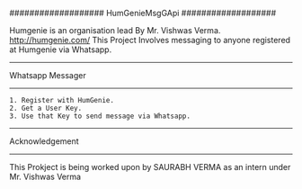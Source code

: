 ###################
HumGenieMsgGApi
###################

Humgenie is an organisation lead By Mr. Vishwas Verma.
<http://humgenie.com/>
This Project Involves messaging to anyone registered at Humgenie via Whatsapp.

*******************
Whatsapp Messager
*******************

	1. Register with HumGenie.
	2. Get a User Key.
	3. Use that Key to send message via Whatsapp.

***************
Acknowledgement
***************

This Prokject is being worked upon by SAURABH VERMA as an intern under Mr. Vishwas Verma
